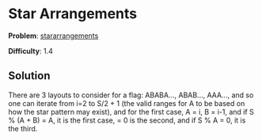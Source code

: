 # Star Arrangements

**Problem**: [stararrangements](https://open.kattis.com/problems/stararrangements)

**Difficulty**: 1.4

## Solution

There are 3 layouts to consider for a flag: ABABA..., ABAB..., AAA..., and so one can iterate from i=2 to S/2 + 1 (the valid ranges for A to be based on how the star pattern may exist), and for the first case, A = i, B = i-1, and if S % (A + B) = A, it is the first case, = 0 is the second, and if S % A = 0, it is the third.
